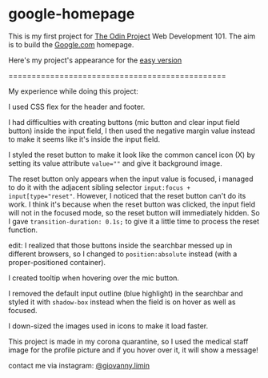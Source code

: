 # google-homepage
This is my first project for [The Odin Project](https://www.theodinproject.com) Web Development 101.
The aim is to build the [Google.com](https://www.google.com) homepage.

Here's my project's appearance for the [easy version](https://www.giovannylimin.github.io/google-homepage/easy-version)



===============================================

My experience while doing this project:

I used CSS flex for the header and footer.

I had difficulties with creating buttons (mic button and clear input field button) inside the input field, I then used the negative margin value instead to make it seems like it's inside the input field.

I styled the reset button to make it look like the common cancel icon (X) by setting its value attribute `value=""` and give it background image.

The reset button only appears when the input value is focused, i managed to do it with the adjacent sibling selector `input:focus + input[type="reset"`. However, I noticed that the reset button can't do its work. I think it's because when the reset button was clicked, the input field will not in the focused mode, so the reset button will immediately hidden. So I gave `transition-duration: 0.1s;` to give it a little time to process the reset function.

edit: I realized that those buttons inside the searchbar messed up in different browsers, so I changed to `position:absolute` instead (with a proper-positioned container).

I created tooltip when hovering over the mic button.

I removed the default input outline (blue highlight) in the searchbar and styled it with `shadow-box` instead when the field is on hover as well as focused.

I down-sized the images used in icons to make it load faster.

This project is made in my corona quarantine, so I used the medical staff image for the profile picture and if you hover over it, it will show a message!

contact me via instagram: 
[@giovanny.limin](https://www.instagram.com/giovanny.limin)
